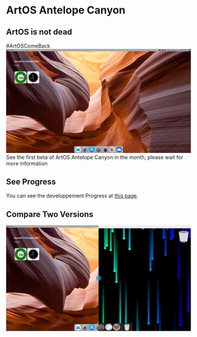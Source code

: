 # ArtOS Antelope Canyon
## ArtOS is not dead
#ArtOSComeBack
![DevState](/77B6E267-8A36-4E69-9690-D1EFECC1FFE2.PNG)
See the first beta of ArtOS Antelope Canyon in the month, please wait for more information

## See Progress
You can see the developpement Progress at [this page](http://github.com/users/ArtOS-Developper/projects/1).

## Compare Two Versions

[![Compare ArtOS Versions](/compare.PNG)](http://artos.infinityfreeapp.com/comparaison/)
